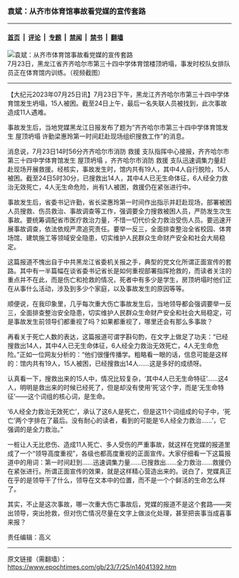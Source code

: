 ### 袁斌：从齐市体育馆事故看党媒的宣传套路

---

#### [首页](../../../..?n14041392) &nbsp;|&nbsp; [评论](../../../../../epoch-comment?n14041392) &nbsp;|&nbsp; [专题](../../../../../epoch-special?n14041392) &nbsp;|&nbsp; [禁闻](../../../../../epoch-news?n14041392) &nbsp;|&nbsp; [禁书](../../../../../books?n14041392) &nbsp;|&nbsp; [翻墙](https://github.com/gfw-breaker/nogfw/blob/master/README.md?n14041392)


<div><img alt="袁斌：从齐市体育馆事故看党媒的宣传套路" class="attachment-djy_600_400 size-djy_600_400 wp-post-image" src="https://i.epochtimes.com/assets/uploads/2023/07/id14041397-512_0-.jpeg"/>
<div class="caption">
 7月23日，黑龙江省齐齐哈尔市第三十四中学体育馆楼顶坍塌，事发时校队女排队员正在体育馆内训练。（视频截图）
</div></div><hr/><div class="post_content" id="artbody" itemprop="articleBody">
 <!-- article content begin -->
 <p>
  【大纪元2023年07月25日讯】7月23日下午，黑龙江齐齐哈尔市第三十四中学体育馆发生坍塌，15人被困。截至24日上午，最后一名失联人员被找到，此次事故造成11人遇难。
 </p>
 <p>
  事故发生后，当地党媒黑龙江日报发布了题为“齐齐哈尔市第三十四中学体育馆发生
  <ok href="https://www.epochtimes.com/gb/tag/%E5%B1%8B%E9%A1%B6%E5%9D%8D%E5%A1%8C.html">
   屋顶坍塌
  </ok>
  许勤梁惠玲第一时间赶赴现场组织搜救工作”的消息。
 </p>
 <p>
  消息说，7月23日14时56分齐齐哈尔市消防
  <ok href="https://www.epochtimes.com/gb/tag/%E6%95%91%E6%8F%B4.html">
   救援
  </ok>
  支队指挥中心接报，齐齐哈尔市第三十四中学体育馆发生
  <ok href="https://www.epochtimes.com/gb/tag/%E5%B1%8B%E9%A1%B6%E5%9D%8D%E5%A1%8C.html">
   屋顶坍塌
  </ok>
  ，齐齐哈尔市消防
  <ok href="https://www.epochtimes.com/gb/tag/%E6%95%91%E6%8F%B4.html">
   救援
  </ok>
  支队迅速调集力量赶赴现场开展救援。经核实，事故发生时，馆内共有19人，其中4人自行脱险，15人被困。截至24日5时30分，已搜救出14人，其中4人已无生命体征，6人经全力救治无效死亡，4人无生命危险，尚有1人被困，救援仍在紧张进行中。
 </p>
 <p>
  事故发生后，省委书记许勤，省长梁惠玲第一时间作出指示并赶赴现场，部署被困人员搜救、伤员救治、事故调查等工作，强调要全力搜救被困人员，严防发生次生事故。要统筹调配省市医疗救治力量，不惜一切代价全力救治受伤人员。要迅速开展事故调查，依法依规严肃追究责任。要举一反三，全面排查整治全省校园、体育场馆、建筑施工等领域安全隐患，切实维护人民群众生命财产安全和社会大局稳定。
 </p>
 <p>
  这篇报道不愧出自于中共黑龙江省委机关报之手，典型的党文化所谓正面宣传的套路。其中有一半篇幅在谈省委书记省长是如何重视部署指挥抢救的，而读者关注的重点并不在此，而是伤亡和抢救的情况，死者中有多少是学生，房顶坍塌时他们正在从事什么活动，涉及到多少个家庭，以及事故发生的原因等等。
 </p>
 <p>
  顺便说，在我印象里，几乎每次重大伤亡事故发生后，当地领导都会强调要举一反三，全面排查整治安全隐患，切实维护人民群众生命财产安全和社会大局稳定，可是事故发生前领导们都重视了吗？如果都重视了，哪里还会有那么多事故？
 </p>
 <p>
  再看关于死亡人数的表达，这篇报道可谓字斟句酌，在文字上做足了功夫：“已经搜救出14人，其中4人已无生命体征，6人经全力救治无效死亡，4人无生命危险。”正如一位网友分析的：“他们很懂传播学。粗略看一眼的话，信息可能是这样的：馆内共有19人，15人被困，已经搜救出14人……这是多好的成绩呀。
 </p>
 <p>
  认真看一下，搜救出来的15人中，情况比较复杂，‘其中4人已无生命特征’……这4人，明明是救出来的时候已经死了，但是却没有使用‘死’这个字，而是‘无生命特征’——这个词组的核心词，是生命。
 </p>
 <p>
  ‘6人经全力救治无效死亡’，承认了这6人是死亡，但是这11个词组成的句子中，‘死亡’两个字排在了最后。没有耐心的读者，看到的可能是‘6人经全力救治……’，它强调的是全力救治。”
 </p>
 <p>
  一桩让人无比悲伤、造成11人死亡、多人受伤的严重事故，就这样在党媒的报道里成了一个“领导高度重视”，各级也都高度重视的正面宣传。大家仔细看一下这篇报道中的用词：第一时间赶到……迅速调集力量……已搜救出……全力救治……救援仍在紧张进行。所谓正面宣传的效果，就是这样精心营造出来的。说白了，党媒真正在乎的是领导干了什么，领导在文本中的位置，而不是一个个鲜活的生命怎么样了。
 </p>
 <p>
  其实，不止是这次事故，哪一次重大伤亡事故后，党媒的报道不是这个套路——突出领导，突出抢救，但对伤亡情况尽量在文字上做淡化处理，甚至把丧事当成喜事来报？
 </p>
 <p>
  责任编辑：高义
 </p>
 <!-- article content end -->
 <div id="below_article_ad">
 </div>
</div>


---

原文链接（需翻墙）：https://www.epochtimes.com/gb/23/7/25/n14041392.htm